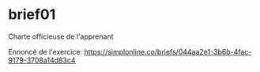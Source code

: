 # brief01
Charte officieuse de l'apprenant

Ennoncé de l'exercice:
https://simplonline.co/briefs/044aa2e1-3b6b-4fac-9179-3708a14d83c4
